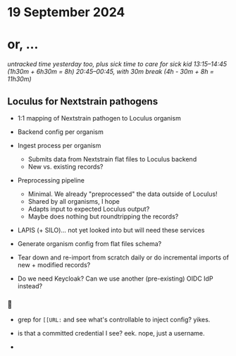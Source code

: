 # 19 September 2024
# or, …

_untracked time yesterday too, plus sick time to care for sick kid_
_13:15–14:45 (1h30m + 6h30m = 8h)_
_20:45–00:45, with 30m break (4h - 30m + 8h = 11h30m)_


## Loculus for Nextstrain pathogens

- 1:1 mapping of Nextstrain pathogen to Loculus organism

- Backend config per organism

- Ingest process per organism
  - Submits data from Nextstrain flat files to Loculus backend
  - New vs. existing records?

- Preprocessing pipeline
  - Minimal. We already "preprocessed" the data outside of Loculus!
  - Shared by all organisms, I hope
  - Adapts input to expected Loculus output?
  - Maybe does nothing but roundtripping the records?

- LAPIS (+ SILO)… not yet looked into but will need these services

- Generate organism config from flat files schema?
- Tear down and re-import from scratch daily or do incremental imports of new + modified records?

- Do we need Keycloak?  Can we use another (pre-existing) OIDC IdP instead?


### 👀

- grep for `[[URL:` and see what's controllable to inject config? yikes.

- is that a committed credential I see? eek.
  nope, just a username.
- 
